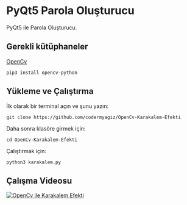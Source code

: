 # PyQt5 Parola Oluşturucu

PyQt5 ile Parola Oluşturucu.

## Gerekli kütüphaneler
[OpenCv](https://pypi.org/project/opencv-python/)

    pip3 install opencv-python


## Yükleme ve Çalıştırma
İlk olarak bir terminal açın ve şunu yazın:

    git clone https://github.com/codermyagiz/OpenCv-Karakalem-Efekti

Daha sonra klasöre girmek için:

    cd OpenCv-Karakalem-Efekti
   Çalıştırmak için:


    python3 karakalem.py

## Çalışma Videosu
[![OpenCv ile Karakalem Efekti](https://img.youtube.com/vi/KNe9CQZtong/hqdefault.jpg)](https://youtu.be/KNe9CQZtong)
